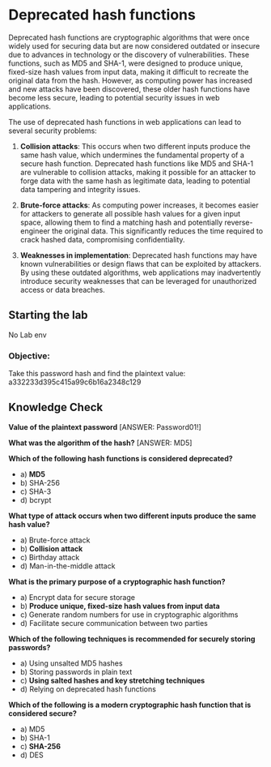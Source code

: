 # Deprecated hash functions

Deprecated hash functions are cryptographic algorithms that were once widely used for securing data but are now considered outdated or insecure due to advances in technology or the discovery of vulnerabilities. These functions, such as MD5 and SHA-1, were designed to produce unique, fixed-size hash values from input data, making it difficult to recreate the original data from the hash. However, as computing power has increased and new attacks have been discovered, these older hash functions have become less secure, leading to potential security issues in web applications.

The use of deprecated hash functions in web applications can lead to several security problems:

1. **Collision attacks**: This occurs when two different inputs produce the same hash value, which undermines the fundamental property of a secure hash function. Deprecated hash functions like MD5 and SHA-1 are vulnerable to collision attacks, making it possible for an attacker to forge data with the same hash as legitimate data, leading to potential data tampering and integrity issues.

2. **Brute-force attacks**: As computing power increases, it becomes easier for attackers to generate all possible hash values for a given input space, allowing them to find a matching hash and potentially reverse-engineer the original data. This significantly reduces the time required to crack hashed data, compromising confidentiality.

3. **Weaknesses in implementation**: Deprecated hash functions may have known vulnerabilities or design flaws that can be exploited by attackers. By using these outdated algorithms, web applications may inadvertently introduce security weaknesses that can be leveraged for unauthorized access or data breaches.

## Starting the lab

No Lab env

### Objective:

Take this password hash and find the plaintext value:
a332233d395c415a99c6b16a2348c129

## Knowledge Check

**Value of the plaintext password**
[ANSWER: Password01!] 

**What was the algorithm of the hash?**
[ANSWER: MD5] 

**Which of the following hash functions is considered deprecated?**
  - a) **MD5**
  - b) SHA-256
  - c) SHA-3
  - d) bcrypt

**What type of attack occurs when two different inputs produce the same hash value?**
  - a) Brute-force attack
  - b) **Collision attack**
  - c) Birthday attack
  - d) Man-in-the-middle attack

**What is the primary purpose of a cryptographic hash function?**
  - a) Encrypt data for secure storage
  - b) **Produce unique, fixed-size hash values from input data**
  - c) Generate random numbers for use in cryptographic algorithms
  - d) Facilitate secure communication between two parties

**Which of the following techniques is recommended for securely storing passwords?**
  - a) Using unsalted MD5 hashes
  - b) Storing passwords in plain text
  - c) **Using salted hashes and key stretching techniques**
  - d) Relying on deprecated hash functions


**Which of the following is a modern cryptographic hash function that is considered secure?**
  - a) MD5
  - b) SHA-1
  - c) **SHA-256**
  - d) DES
